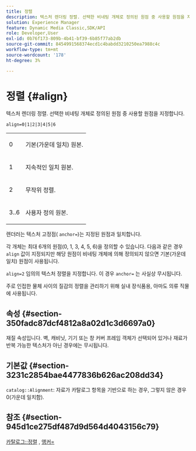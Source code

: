 ```yaml
---
title: 정렬
description: 텍스처 렌더링 정렬. 선택한 비네팅 개체로 정의된 원점 중 사용할 원점을 지정합니다.
solution: Experience Manager
feature: Dynamic Media Classic,SDK/API
role: Developer,User
exl-id: 0b76f173-809b-4b41-bf39-6b85f77ab2db
source-git-commit: 8454991568374ecd1c4babdd3210250ea7988c4c
workflow-type: tm+mt
source-wordcount: '178'
ht-degree: 3%

---
```


# 정렬 {#align}

텍스처 렌더링 정렬. 선택한 비네팅 개체로 정의된 원점 중 사용할 원점을 지정합니다.

`align=0|1|2|3|4|5|6`

<table id="simpletable_D15233999E35488EB2F933BD72798E2F"> 
 <tr class="strow"> 
  <td class="stentry"> <p>0 </p></td> 
  <td class="stentry"> <p>기본(가운데 일치) 원본. </p></td> 
 </tr> 
 <tr class="strow"> 
  <td class="stentry"> <p>1 </p></td> 
  <td class="stentry"> <p>지속적인 일치 원본. </p></td> 
 </tr> 
 <tr class="strow"> 
  <td class="stentry"> <p>2 </p></td> 
  <td class="stentry"> <p>무작위 정렬. </p></td> 
 </tr> 
 <tr class="strow"> 
  <td class="stentry"> <p>3..6 </p></td> 
  <td class="stentry"> <p>사용자 정의 원본. </p></td> 
 </tr> 
</table>

렌더러는 텍스처 고정점( `anchor=`)는 지정된 원점과 일치합니다.

각 개체는 최대 6개의 원점(0, 1, 3, 4, 5, 6)을 정의할 수 있습니다. 다음과 같은 경우 `align` 값이 지정되지만 해당 원점이 비네팅 개체에 의해 정의되지 않으면 기본(가운데 일치) 원점이 사용됩니다.

`align=2` 임의의 텍스처 정렬을 지정합니다. 이 경우 `anchor=` 는 사실상 무시됩니다.

주로 인접한 물체 사이의 질감의 정렬을 관리하기 위해 실내 장식품용, 아마도 의류 직물에 사용됩니다.

## 속성 {#section-350fadc87dcf4812a8a02d1c3d6697a0}

재질 속성입니다. 벽, 캐비닛, 기기 또는 창 커버 프레임 객체가 선택되어 있거나 재료가 반복 가능한 텍스처가 아닌 경우에는 무시됩니다.

## 기본값 {#section-3231c2854bae4477836b626ac208dd34}

`catalog::Alignment`: 자료가 카탈로그 항목을 기반으로 하는 경우, 그렇지 않은 경우 0(가운데 일치함).

## 참조 {#section-945d1ce275df487d9d564d4043156c79}

[카탈로그::정렬](../../../../../ir-api/material-cat/image-rendering-api-ref/c-ir-material-catalog/c-ir-material-data-reference/r-ir-alignment.md#reference-e52152e8dc244d0aa13b40c615d0f399) , [앵커=](../../../../../ir-api/http-protocol/image-rendering-api-ref/c-ir-http-protocol-ref/c-ir-http-protocol-command-reference/r-ir-http-anchor.md#reference-d53923d785c9442997dc7f2199524c26)
